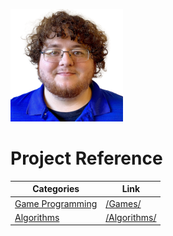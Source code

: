 ![Oh wow, it's me!](me.png)

# Project Reference

| Categories | Link |
|------------|------|
| [Game Programming](/Games/) | [/Games/](/Games/) |
| [Algorithms](/Algorithms/) | [/Algorithms/](/Algorithms/) |